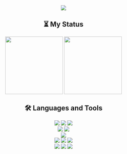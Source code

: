 <div align=center>
<a href="https://github.com/Developer-Nova"><img src="https://capsule-render.vercel.app/api?type=waving&height=200&color=gradient&section=header&text=Nova's%20GitHub&fontSize=80&animation=twinkling"/></a>
</div>

<div align=center><h2>⏳ My Status</h2></div>

<div align=center> 
<a href="https://github.com/Developer-Nova"><img align="center" style="height:180px" src="https://github-readme-stats.vercel.app/api?username=Developer-Nova&show_icons=true&count_private=true&theme=nord"/></a>
<a href="https://github.com/Developer-Nova"><img align="center" style="height:180px" src="https://github-readme-stats.vercel.app/api/top-langs/?username=Developer-Nova&layout=compact&theme=nord"/></a>
</div>

<div align=center><h2>🛠 Languages and Tools</h2></div>

<div align=center> 
<img src="https://img.shields.io/badge/Swift-F05138?style=square&logo=swift&logoColor=white"/> 
<img src="https://img.shields.io/badge/UIKit-40AEF0?style=square&logo=Swift&logoColor=white"/> 
<img src="https://img.shields.io/badge/SwiftUI-0066FF?style=square&logo=Swift&logoColor=white"/>   
<br>

<img src="https://img.shields.io/badge/HTML5-E34F26?style=square&logo=HTML5&logoColor=white"/> 
<img src="https://img.shields.io/badge/CSS3-1572B6?style=square&logo=CSS3&logoColor=white"/>  
<br>

<img src="https://img.shields.io/badge/Python-3776AB?style=square&logo=Python&logoColor=white"/>   
<br>
 
<img src="https://img.shields.io/badge/Xcode-147EFB?style=square&logo=Xcode&logoColor=white"/> 
<img src="https://img.shields.io/badge/VisualStudioCode-007ACC?style=square&logo=visualstudiocode&logoColor=white"/> 
<img src="https://img.shields.io/badge/PyCharm-000000?style=square&logo=PyCharm&logoColor=white"/>
<br>

<img src="https://img.shields.io/badge/Git-F05032?style=square&logo=Git&logoColor=white"/> 
<img src="https://img.shields.io/badge/GitHub-181717?style=square&logo=GitHub&logoColor=white"/>
<img src="https://img.shields.io/badge/Postman-FF6C37?style=square&logo=Postman&logoColor=white"/>
<br>
</div>
